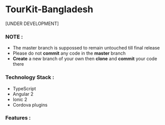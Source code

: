 # TourKit-Bangladesh
[UNDER DEVELOPMENT]

### NOTE :

  - The master branch is suppossed to remain untouched till final release
  - Please do not **commit** any code in the **master** branch
  - **Create** a new branch of your own then **clone** and  **commit** your code there


### Technology Stack :

  - TypeScript
  - Angular 2
  - Ionic 2
  - Cordova plugins
  
### Features :  


